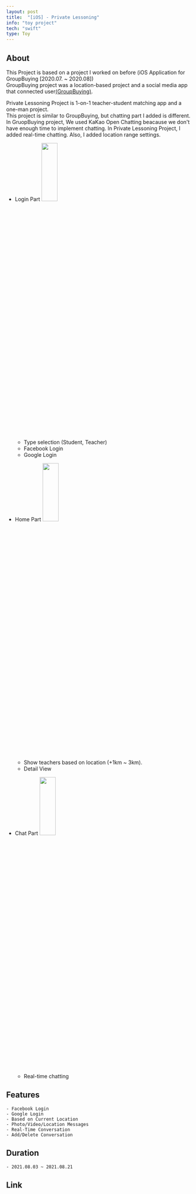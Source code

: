 ```yaml
---
layout: post
title:  "[iOS] - Private Lessoning"
info: "toy project"
tech: "swift"
type: Toy
---
```


## About
This Project is based on a project I worked on before (iOS Application for GroupBuying [2020.07. ~ 2020.08]) 
</br>
GroupBuying project was a location-based project and a social media app that connected user[(GroupBuying)](https://projectintheclass.github.io/GroupBuying/).
</br>

Private Lessoning Project is 1-on-1 teacher-student matching app and a one-man project. </br>
This project is similar to GroupBuying, but chatting part I added is different.
In GruopBuying project, We used KaKao Open Chatting beacause we don't have enough time to implement chatting.
In Private Lessoning Project, I added real-time chatting. Also, I added location range settings. 

* Login Part 
<img src="./images/login.png" width="30%" height="20%"></img>
    - Type selection (Student, Teacher)
    - Facebook Login
    - Google Login

* Home Part
<img src="./images/home.png" width="30%" height="20%"></img>
    - Show teachers based on location (+1km ~ 3km).
    - Detail View

* Chat Part
<img src="./images/chat.png" width="30%" height="20%"></img>
    - Real-time chatting
    
## Features
    - Facebook Login
    - Google Login
    - Based on Current Location
    - Photo/Video/Location Messages
    - Real-Time Conversation
    - Add/Delete Conversation
    
## Duration
    - 2021.08.03 ~ 2021.08.21

## Link
    

